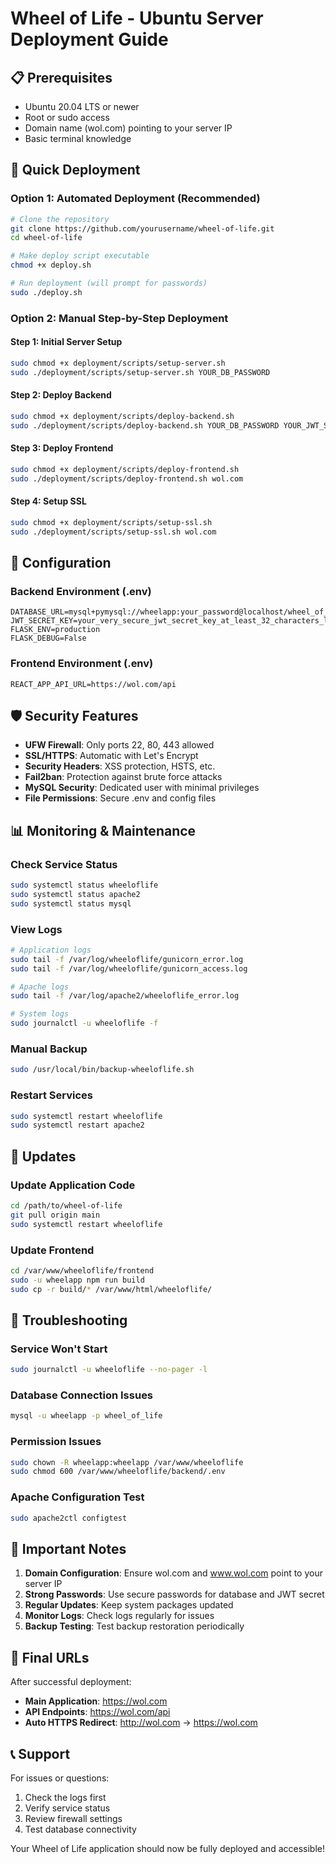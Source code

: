 # Wheel of Life - Ubuntu Server Deployment Guide

## 📋 Prerequisites
- Ubuntu 20.04 LTS or newer
- Root or sudo access
- Domain name (wol.com) pointing to your server IP
- Basic terminal knowledge

## 🚀 Quick Deployment

### Option 1: Automated Deployment (Recommended)
```bash
# Clone the repository
git clone https://github.com/yourusername/wheel-of-life.git
cd wheel-of-life

# Make deploy script executable
chmod +x deploy.sh

# Run deployment (will prompt for passwords)
sudo ./deploy.sh
```

### Option 2: Manual Step-by-Step Deployment

#### Step 1: Initial Server Setup
```bash
sudo chmod +x deployment/scripts/setup-server.sh
sudo ./deployment/scripts/setup-server.sh YOUR_DB_PASSWORD
```

#### Step 2: Deploy Backend
```bash
sudo chmod +x deployment/scripts/deploy-backend.sh
sudo ./deployment/scripts/deploy-backend.sh YOUR_DB_PASSWORD YOUR_JWT_SECRET
```

#### Step 3: Deploy Frontend
```bash
sudo chmod +x deployment/scripts/deploy-frontend.sh
sudo ./deployment/scripts/deploy-frontend.sh wol.com
```

#### Step 4: Setup SSL
```bash
sudo chmod +x deployment/scripts/setup-ssl.sh
sudo ./deployment/scripts/setup-ssl.sh wol.com
```

## 🔧 Configuration

### Backend Environment (.env)
```env
DATABASE_URL=mysql+pymysql://wheelapp:your_password@localhost/wheel_of_life
JWT_SECRET_KEY=your_very_secure_jwt_secret_key_at_least_32_characters_long
FLASK_ENV=production
FLASK_DEBUG=False
```

### Frontend Environment (.env)
```env
REACT_APP_API_URL=https://wol.com/api
```

## 🛡️ Security Features

- **UFW Firewall**: Only ports 22, 80, 443 allowed
- **SSL/HTTPS**: Automatic with Let's Encrypt
- **Security Headers**: XSS protection, HSTS, etc.
- **Fail2ban**: Protection against brute force attacks
- **MySQL Security**: Dedicated user with minimal privileges
- **File Permissions**: Secure .env and config files

## 📊 Monitoring & Maintenance

### Check Service Status
```bash
sudo systemctl status wheeloflife
sudo systemctl status apache2
sudo systemctl status mysql
```

### View Logs
```bash
# Application logs
sudo tail -f /var/log/wheeloflife/gunicorn_error.log
sudo tail -f /var/log/wheeloflife/gunicorn_access.log

# Apache logs
sudo tail -f /var/log/apache2/wheeloflife_error.log

# System logs
sudo journalctl -u wheeloflife -f
```

### Manual Backup
```bash
sudo /usr/local/bin/backup-wheeloflife.sh
```

### Restart Services
```bash
sudo systemctl restart wheeloflife
sudo systemctl restart apache2
```

## 🔄 Updates

### Update Application Code
```bash
cd /path/to/wheel-of-life
git pull origin main
sudo systemctl restart wheeloflife
```

### Update Frontend
```bash
cd /var/www/wheeloflife/frontend
sudo -u wheelapp npm run build
sudo cp -r build/* /var/www/html/wheeloflife/
```

## 🚨 Troubleshooting

### Service Won't Start
```bash
sudo journalctl -u wheeloflife --no-pager -l
```

### Database Connection Issues
```bash
mysql -u wheelapp -p wheel_of_life
```

### Permission Issues
```bash
sudo chown -R wheelapp:wheelapp /var/www/wheeloflife
sudo chmod 600 /var/www/wheeloflife/backend/.env
```

### Apache Configuration Test
```bash
sudo apache2ctl configtest
```

## 📝 Important Notes

1. **Domain Configuration**: Ensure wol.com and www.wol.com point to your server IP
2. **Strong Passwords**: Use secure passwords for database and JWT secret
3. **Regular Updates**: Keep system packages updated
4. **Monitor Logs**: Check logs regularly for issues
5. **Backup Testing**: Test backup restoration periodically

## 🎯 Final URLs

After successful deployment:
- **Main Application**: https://wol.com
- **API Endpoints**: https://wol.com/api
- **Auto HTTPS Redirect**: http://wol.com → https://wol.com

## 📞 Support

For issues or questions:
1. Check the logs first
2. Verify service status
3. Review firewall settings
4. Test database connectivity

Your Wheel of Life application should now be fully deployed and accessible!